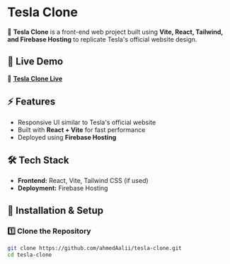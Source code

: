 # Tesla Clone

🚗 **Tesla Clone** is a front-end web project built using **Vite, React, Tailwind, and Firebase Hosting** to replicate Tesla's official website design.

## 🌟 Live Demo
🔗 **[Tesla Clone Live](https://tesla-clone-80523.web.app/)**

## ⚡ Features
- Responsive UI similar to Tesla's official website
- Built with **React + Vite** for fast performance
- Deployed using **Firebase Hosting**

## 🛠️ Tech Stack
- **Frontend:** React, Vite, Tailwind CSS (if used)
- **Deployment:** Firebase Hosting

## 🚀 Installation & Setup

### 1️⃣ Clone the Repository
```sh
git clone https://github.com/ahmedAalii/tesla-clone.git
cd tesla-clone
